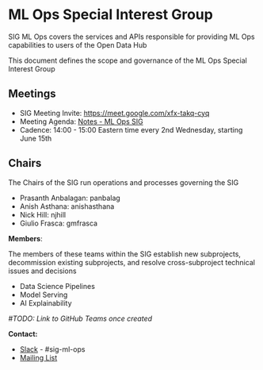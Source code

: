 # ML Ops Special Interest Group

SIG ML Ops covers the services and APIs responsible for providing ML Ops capabilities to users of the Open Data Hub

This document defines the scope and governance of the ML Ops Special Interest Group

## Meetings

* SIG Meeting Invite: <https://meet.google.com/xfx-takq-cyq>
* Meeting Agenda: [Notes - ML Ops SIG](https://docs.google.com/document/d/1FRgjYrr6q-phoeopC6Nl8c4AX2uma7oOXn6vNkBZ7Qg/edit)
* Cadence: 14:00 - 15:00 Eastern time every 2nd Wednesday, starting June 15th

## Chairs

The Chairs of the SIG run operations and processes governing the SIG

* Prasanth Anbalagan: panbalag
* Anish Asthana: anishasthana
* Nick Hill: njhill
* Giulio Frasca: gmfrasca

**Members**:

The members of these teams within the SIG establish new subprojects, decommission existing subprojects, and resolve cross-subproject technical issues and decisions

* Data Science Pipelines
* Model Serving
* AI Explainability

_#TODO: Link to GitHub Teams once created_

**Contact:**

* [Slack](https://join.slack.com/t/odh-io/shared_invite/zt-18ptx7far-SWO4jkDbuA7Sq8Mut3JbcA) - #sig-ml-ops
* [Mailing List](mailto:odh-community@googlegroups.com)
